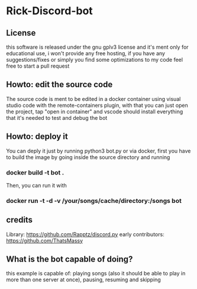 # Rick-Discord-bot

## License
this software is released under the gnu gplv3 license and it's ment only for educational use, i won't provide any free hosting, if you have any suggestions/fixes or simply you find some optimizations to my code feel free to start a pull request

## Howto: edit the source code
The source code is ment to be edited in a docker container using visual studio code with the remote-containers plugin, with that you can just open the project, tap "open in container" and vscode should install everything that it's needed to test and debug the bot
## Howto: deploy it 
You can deply it just by running python3 bot.py or via docker, first you have to build the image by going inside the source directory and running 

### docker build -t bot . 


Then, you can run it with 


### docker run -t -d -v /your/songs/cache/directory:/songs bot 

## credits
Library: https://github.com/Rapptz/discord.py
early contributors: https://github.com/ThatsMassy

## What is the bot capable of doing?
this example is capable of: playing songs (also it should be able to play in more than one server at once), pausing, resuming and skipping 
